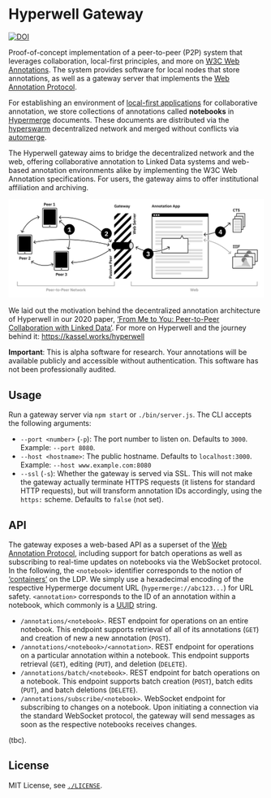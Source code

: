 # Hyperwell Gateway

[![DOI](https://zenodo.org/badge/208063924.svg)](https://zenodo.org/badge/latestdoi/208063924)

Proof-of-concept implementation of a peer-to-peer (P2P) system that leverages collaboration, local-first principles, and more on [W3C Web Annotations](https://www.w3.org/TR/annotation-model/). The system provides software for local nodes that store annotations, as well as a gateway server that implements the [Web Annotation Protocol](https://www.w3.org/TR/annotation-protocol/).

For establishing an environment of [local-first applications](https://www.inkandswitch.com/local-first.html) for collaborative annotation, we store collections of annotations called **notebooks** in [Hypermerge](https://github.com/automerge/hypermerge) documents. These documents are distributed via the [hyperswarm](https://github.com/hyperswarm/hyperswarm) decentralized network and merged without conflicts via [automerge](https://github.com/automerge/automerge).

The Hyperwell gateway aims to bridge the decentralized network and the web, offering collaborative annotation to Linked Data systems and web-based annotation environments alike by implementing the W3C Web Annotation specifications. For users, the gateway aims to offer institutional affiliation and archiving.

![Hyperwell architecture](architecture.png)

We laid out the motivation behind the decentralized annotation architecture of Hyperwell in our 2020 paper, [‘From Me to You: Peer-to-Peer Collaboration with Linked Data‘](https://zenodo.org/record/3750243). For more on Hyperwell and the journey behind it: https://kassel.works/hyperwell

**Important**: This is alpha software for research. Your annotations will be available publicly and accessible without authentication. This software has not been professionally audited.

## Usage

Run a gateway server via `npm start` or `./bin/server.js`. The CLI accepts the following arguments:

- `--port <number>` (`-p`): The port number to listen on. Defaults to `3000`. Example: `--port 8080`.
- `--host <hostname>`: The public hostname. Defaults to `localhost:3000`. Example: `--host www.example.com:8080`
- `--ssl` (`-s`): Whether the gateway is served via SSL. This will not make the gateway actually terminate HTTPS requests (it listens for standard HTTP requests), but will transform annotation IDs accordingly, using the `https:` scheme. Defaults to `false` (not set).

## API

The gateway exposes a web-based API as a superset of the [Web Annotation Protocol](https://www.w3.org/TR/annotation-protocol/), including support for batch operations as well as subscribing to real-time updates on notebooks via the WebSocket protocol. In the following, the `<notebook>` identifier corresponds to the notion of [‘containers’](https://www.w3.org/TR/ldp/#ldpc) on the LDP. We simply use a hexadecimal encoding of the respective Hypermerge document URL (`hypermerge://abc123...`) for URL safety. `<annotation>` corresponds to the ID of an annotation within a notebook, which commonly is a [UUID](https://tools.ietf.org/html/rfc4122) string.

- `/annotations/<notebook>`. REST endpoint for operations on an entire notebook. This endpoint supports retrieval of all of its annotations (`GET`) and creation of new a new annotation (`POST`).
- `/annotations/<notebook>/<annotation>`. REST endpoint for operations on a particular annotation within a notebook. This endpoint supports retrieval (`GET`), editing (`PUT`), and deletion (`DELETE`).
- `/annotations/batch/<notebook>`. REST endpoint for batch operations on a notebook. This endpoint supports batch creation (`POST`), batch edits (`PUT`), and batch deletions (`DELETE`).
- `/annotations/subscribe/<notebook>`. WebSocket endpoint for subscribing to changes on a notebook. Upon initiating a connection via the standard WebSocket protocol, the gateway will send messages as soon as the respective notebooks receives changes.

(tbc).

## License

MIT License, see [`./LICENSE`](/LICENSE).
